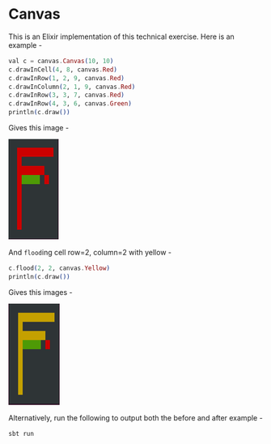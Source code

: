 # Canvas

This is an Elixir implementation of this technical exercise. Here is an example -

```elixir
val c = canvas.Canvas(10, 10)
c.drawInCell(4, 8, canvas.Red)
c.drawInRow(1, 2, 9, canvas.Red)
c.drawInColumn(2, 1, 9, canvas.Red)
c.drawInRow(3, 3, 7, canvas.Red)
c.drawInRow(4, 3, 6, canvas.Green)
println(c.draw())
```

Gives this image -

![Before](before-example.png)

And `flood`ing cell row=2, column=2 with yellow -
```elixir
c.flood(2, 2, canvas.Yellow)
println(c.draw())
```

Gives this images -

![After](after-example.png)

Alternatively, run the following to output both the before and after example -

```sh
sbt run
```